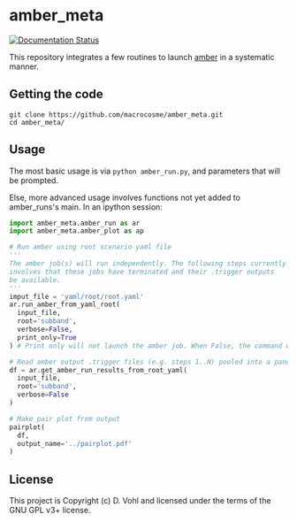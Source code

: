 # amber_meta

[![Documentation Status](https://readthedocs.org/projects/amber-meta/badge/?version=latest)](https://amber-meta.readthedocs.io/en/latest/?badge=latest)

This repository integrates a few routines to launch [amber](http://github.com/AA-ALERT/AMBER_setup) in a systematic manner.

## Getting the code

```shell
git clone https://github.com/macrocosme/amber_meta.git
cd amber_meta/
```

## Usage

The most basic usage is via `python amber_run.py`, and parameters that will be prompted. 

Else, more advanced usage involves functions not yet added to amber_runs's main. In an ipython session: 

```python
import amber_meta.amber_run as ar
import amber_meta.amber_plot as ap

# Run amber using root scenario yaml file
'''
The amber job(s) will run independently. The following steps currently 
involves that these jobs have terminated and their .trigger outputs 
be available.
'''
imput_file = 'yaml/root/root.yaml'
ar.run_amber_from_yaml_root(
  input_file, 
  root='subband', 
  verbose=False, 
  print_only=True
) # Print only will not launch the amber job. When False, the command will be run via subprocess.

# Read amber output .trigger files (e.g. steps 1..N) pooled into a pandas dataframe
df = ar.get_amber_run_results_from_root_yaml(
  input_file, 
  root='subband', 
  verbose=False
)

# Make pair plot from output
pairplot(
  df, 
  output_name='../pairplot.pdf'
)
```

## License

This project is Copyright (c) D. Vohl and licensed under
the terms of the GNU GPL v3+ license.
